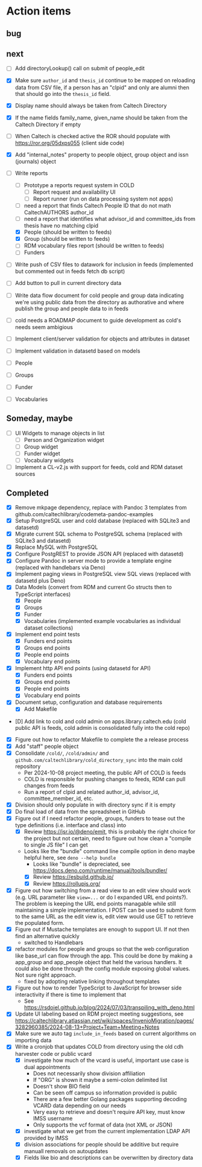 
Action items
============

bug
---


next
----

- [ ] Add directoryLookup() call on submit of people_edit
- [X] Make sure `author_id` and `thesis_id` continue to be mapped on reloading data from CSV file, if a person has an "clpid" and only are alumni then that should go into the `thesis_id` field.
- [X] Display name should always be taken from Caltech Directory
- [X] If the name fields family_name, given_name should be taken from the Caltech Directory if empty
- [ ] When Caltech is checked active the ROR should populate with https://ror.org/05dxps055 (client side code)
- [X] Add "internal_notes" property to people object, group object and issn (journals) object
- [ ] Write reports
  - [ ] Prototype a reports request system in COLD
    - [ ] Report request and availability UI
    - [ ] Report runner (run on data processing system not apps)
  - [ ] need a report that finds Caltech People ID that do not math CaltechAUTHORS author_id
  - [ ] need a report that identifies what advisor_id and committee_ids from thesis have no matching clpid
  - [X] People (should be written to feeds)
  - [X] Group  (should be written to feeds)
  - [ ] RDM vocabulary files report (should be written to feeds)
  - [ ] Funders
- [ ] Write push of CSV files to datawork for inclusion in feeds (implemented but commented out in feeds fetch db script)
- [ ] Add button to pull in current directory data
- [ ] Write data flow document for cold people and group data indicating we're using public data from the directory as authorative and where publish the group and people data to in feeds
- [ ] cold needs a ROADMAP document to guide development as cold's needs seem ambigious
- [ ] Implement client/server validation for objects and attributes in dataset
 - [ ] Implement validation in datasetd based on models
 - [ ] People
 - [ ] Groups
 - [ ] Funder
 - [ ] Vocabularies


Someday, maybe
--------------

- [ ] UI Widgets to manage objects in list
  - [ ] Person and Organization widget
  - [ ] Group widget
  - [ ] Funder widget
  - [ ] Vocabulary widgets
- [ ] Implement a CL-v2.js with support for feeds, cold and RDM dataset sources

## Completed

- [x] Remove mkpage dependency, replace with Pandoc 3 templates from github.com/caltechlibrary/codemeta-pandoc-examples
- [X] Setup PostgreSQL user and cold database (replaced with SQLite3 and datasetd)
- [X] Migrate current SQL schema to PostgreSQL schema (replaced with SQLite3 and datasetd)
- [X] Replace MySQL with PostgreSQL
- [X] Configure PostgREST to provide JSON API (replaced with datasetd)
- [X] Configure Pandoc in server mode to provide a template engine (replaced with handlebars via Deno)
- [X] Implement paging views in PostgreSQL view SQL views (replaced with datasetd plus Deno)
- [X] Data Models (convert from RDM and current Go structs then to TypeScript interfaces)
  - [X] People
  - [X] Groups
  - [X] Funder
  - [X] Vocabularies (implemented example vocabularies as individual dataset collections)
- [X] Implement end point tests
  - [X] Funders end points
  - [X] Groups end points
  - [X] People end points
  - [X] Vocabulary end points
- [X] Implement http API end points (using datasetd for API)
  - [X] Funders end points
  - [X] Groups end points
  - [X] People end points
  - [X] Vocabulary end points
- [X] Document setup, configuration and database requirements
  - [X] Add Makefile
- [D] Add link to cold and cold admin on apps.library.caltech.edu (cold public API is feeds, cold admin is consolidated fully into the cold repo)
- [X] Figure out how to refactor Makefile to complete the a release process
- [X] Add "staff" people object
- [X] Consolidate `/cold/`, `/cold/admin/` and `github.com/caltechlibrary/cold_directory_sync` into the main cold repository
  - Per 2024-10-08 project meeting, the public API of COLD is feeds
  - COLD is responsible for pushing changes to feeds, RDM can pull changes from feeds
  - Run a report of clpid and related author_id, advisor_id, committee_member_id, etc.
- [X] Division should only populate in with directory sync if it is empty
- [X] Do final load of data from the spreadsheet in GitHub
- [X] Figure out if I need refactor people, groups, funders to tease out the type definitions (i.e. interface and class) into 
  - [X] Review https://jsr.io/@deno/emit, this is probably the right choice for the project but not certain, need to figure out how clean a "compile to single JS file" I can get
  - Looks like the "bundle" command line compile option in deno maybe helpful here, see `deno --help bundle`
    - Looks like "bundle" is depreciated, see https://docs.deno.com/runtime/manual/tools/bundler/
    - [X] Review https://esbuild.github.io/
    - [X] Review https://rollupjs.org/
- [X] Figure out how switching from a read view to an edit view should work (e.g. URL parameter like `view=...` or do I expanded URL end points?). The problem is keeping the URL end points managable while still maintaining a simple implementation. I POST can be used to submit form to the same URL as the edit view is, edit view would use GET to retrieve the populated form. 
- [X] Figure out if Mustache templates are enough to support UI. If not then find an alternative quickly
    - switched to Handlebars
- [X] refactor modules for people and groups so that the web configuration like base\_url can flow through the app. This could be done by making a app\_group and app\_people object that held the various handlers. It could also be done through the config module exposing global values. Not sure right approach.
  - fixed by adopting relative linking throughout templates
- [X] Figure out how to render TypeScript to JavaScript for browser side interactivity if there is time to implement that
    - See https://rsdoiel.github.io/blog/2024/07/03/transpiling_with_deno.html
- [X] Update UI labeling based on RDM project meeting suggestions, see https://caltechlibrary.atlassian.net/wiki/spaces/InvenioMigration/pages/3282960385/2024-08-13+Project+Team+Meeting+Notes
- [X] Make sure we auto tag `include_in_feeds` based on current algorithms on importing data
- [X] Write a cronjob that updates COLD from directory using the old cdh harvester code or public vcard
  - [X] investigate how much of the vcard is useful, important use case is dual appointments
    - Does not necessarily show division affiliation
    - If "ORG" is shown it maybe a semi-colon delimited list
    - Doesn't show BIO field
    - Can be seen off campus so information provided is public
    - There are a few better Golang packages supporting decoding VCARD data depending on our needs
    - Very easy to retrieve and doesn't require API key, must know IMSS username
    - Only supports the vcf format of data (not XML or JSON)
  - [X] investigate what we get from the current implementation LDAP API provided by IMSS
  - [X] division associations for people should be additive but require manuall removals on autoupdates
  - [X] Fields like bio and descriptions can be overwritten by directory data
